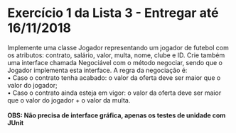 # Exercício 1 da Lista 3 - Entregar até 16/11/2018

Implemente uma classe Jogador representando um jogador de futebol com os atributos: contrato, salário, valor, multa, nome, clube e ID. Crie também uma interface chamada Negociável com o método negociar, sendo que o Jogador implementa esta interface. A regra da negociação é:
<br/>
• Caso o contrato tenha acabado: o valor da oferta deve ser maior que o valor do jogador;
<br />
• Caso o contrato ainda esteja em vigor: o valor da oferta deve ser maior que o valor do jogador + o valor da multa.
<br/>
<br/>
<b> OBS: Não precisa de interface gráfica, apenas os testes de unidade com JUnit</b>
